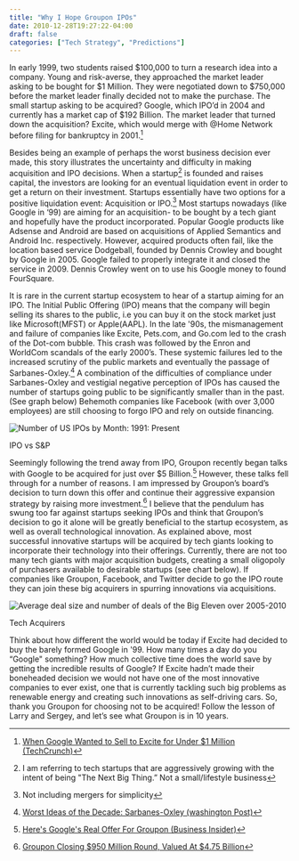 ```yaml
---
title: "Why I Hope Groupon IPOs"
date: 2010-12-28T19:27:22-04:00
draft: false
categories: ["Tech Strategy", "Predictions"]
---
```


In early 1999, two students raised $100,000 to turn a research idea into a company. Young and risk-averse, they approached the market leader asking to be bought for $1 Million. They were negotiated down to $750,000 before the market leader finally decided not to make the purchase. The small startup asking to be acquired? Google, which IPO’d in 2004 and currently has a market cap of $192 Billion. The market leader that turned down the acquisition? Excite, which would merge with @Home Network before filing for bankruptcy in 2001.[^1]

Besides being an example of perhaps the worst business decision ever made, this story illustrates the uncertainty and difficulty in making acquisition and IPO decisions. When a startup[^2] is founded and raises capital, the investors are looking for an eventual liquidation event in order to get a return on their investment. Startups essentially have two options for a positive liquidation event: Acquisition or IPO.[^3] Most startups nowadays (like Google in ‘99) are aiming for an acquisition- to be bought by a tech giant and hopefully have the product incorporated. Popular Google products like Adsense and Android are based on acquisitions of Applied Semantics and Android Inc. respectively. However, acquired products often fail, like the location based service Dodgeball, founded by Dennis Crowley and bought by Google in 2005. Google failed to properly integrate it and closed the service in 2009. Dennis Crowley went on to use his Google money to found FourSquare.

It is rare in the current startup ecosystem to hear of a startup aiming for an IPO. The Initial Public Offering (IPO) means that the company will begin selling its shares to the public, i.e you can buy it on the stock market just like Microsoft(MFST) or Apple(AAPL). In the late '90s, the mismanagement and failure of companies like Excite, Pets.com, and Go.com led to the crash of the Dot-com bubble. This crash was followed by the Enron and WorldCom scandals of the early 2000’s. These systemic failures led to the increased scrutiny of the public markets and eventually the passage of Sarbanes-Oxley.[^4] A combination of the difficulties of compliance under Sarbanes-Oxley and vestigial negative perception of IPOs has caused the number of startups going public to be significantly smaller than in the past. (See graph below) Behemoth companies like Facebook (with over 3,000 employees) are still choosing to forgo IPO and rely on outside financing.

![Number of US IPOs by Month: 1991: Present](/images/saupload_ipos1991.png)

IPO vs S&P

Seemingly following the trend away from IPO, Groupon recently began talks with Google to be acquired for just over $5 Billion.[^5] However, these talks fell through for a number of reasons. I am impressed by Groupon’s board’s decision to turn down this offer and continue their aggressive expansion strategy by raising more investment.[^6] I believe that the pendulum has swung too far against startups seeking IPOs and think that Groupon’s decision to go it alone will be greatly beneficial to the startup ecosystem, as well as overall technological innovation. As explained above, most successful innovative startups will be acquired by tech giants looking to incorporate their technology into their offerings. Currently, there are not too many tech giants with major acquisition budgets, creating a small oligopoly of purchasers available to desirable startups (see chart below). If companies like Groupon, Facebook, and Twitter decide to go the IPO route they can join these big acquirers in spurring innovations via acquisitions.

![Average deal size and number of deals of the Big Eleven over 2005-2010](/images/big11history.png)

Tech Acquirers

Think about how different the world would be today if Excite had decided to buy the barely formed Google in '99. How many times a day do you “Google"  something? How much collective time does the world save by getting the incredible results of Google? If Excite hadn’t made their boneheaded decision we would not have one of the most innovative companies to ever exist, one that is currently tackling such big problems as renewable energy and creating such innovations as self-driving cars. So, thank you Groupon for choosing not to be acquired! Follow the lesson of Larry and Sergey, and let’s see what Groupon is in 10 years.

[^1]: [When Google Wanted to Sell to Excite for Under $1 Million (TechCrunch)](https://techcrunch.com/2010/09/29/google-excite/?guccounter=1)
[^2]: I am referring to tech startups that are aggressively growing with the intent of being "The Next Big Thing.” Not a small/lifestyle business
[^3]: Not including mergers for simplicity
[^4]: [Worst Ideas of the Decade: Sarbanes-Oxley (washington Post)](https://www.washingtonpost.com/wp-srv/special/opinions/outlook/worst-ideas/sarbanes-oxley.html)
[^5]: [Here's Google's Real Offer For Groupon (Business Insider)](https://www.businessinsider.com/google-groupon-offer-2010-11)
[^6]: [Groupon Closing $950 Million Round, Valued At $4.75 Billion](https://techcrunch.com/2010/12/28/groupon-closing-950-million-round-valued-at-4-75-billion/)